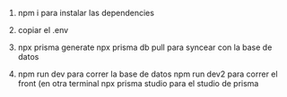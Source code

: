 1. npm i para instalar las dependencies

2. copiar el .env

3. npx prisma generate
   npx prisma db pull para syncear con la base de datos

4. npm run dev para correr la base de datos
   npm run dev2 para correr el front (en otra terminal 
   npx prisma studio para el studio de prisma